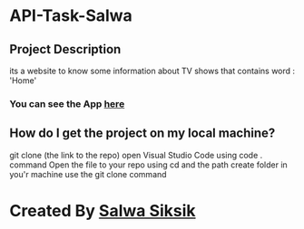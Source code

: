 # API-Task-Salwa

## Project Description
its a website to know some information about TV shows that contains word : 'Home'

### You can see the App [here](https://gsg-cf05.github.io/API-Task-Salwa/)


## How do I get the project on my local machine?
git clone (the link to the repo)
open Visual Studio Code using code . command
Open the file to your repo using cd and the path
create folder in you'r machine
use the git clone command

# Created By [Salwa Siksik](https://github.com/salwasiksik)